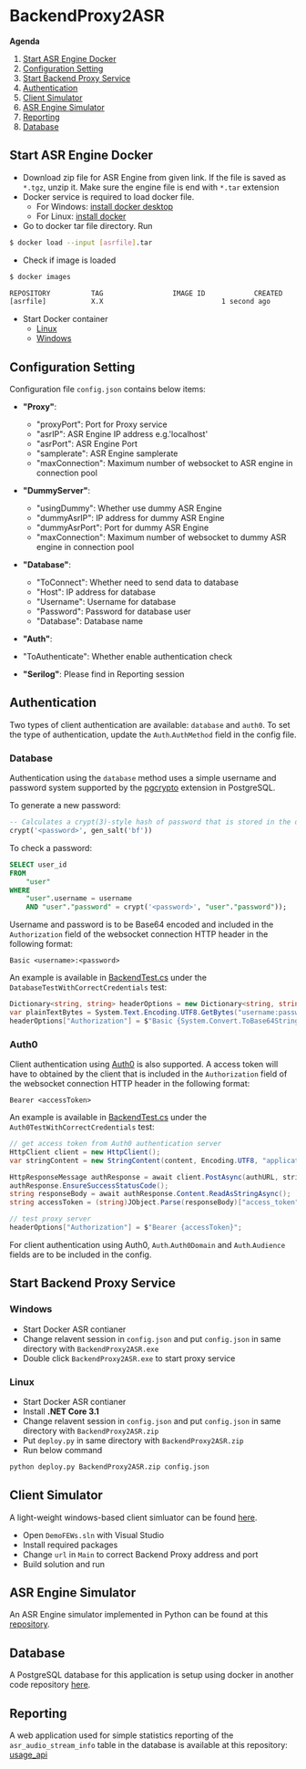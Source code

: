 # BackendProxy2ASR

**Agenda**
1)	[Start ASR Engine Docker](#Start-ASR-Engine-Docker)
2)	[Configuration Setting](#Configuration-Setting)
3)	[Start Backend Proxy Service](#Start-Backend-Proxy-Service)
4)	[Authentication](#Authentication)
5)	[Client Simulator](#Client-Simulator)
6)	[ASR Engine Simulator](#Start-ASR-Simulator)
7)	[Reporting](#Reporting)
8)  [Database](#Database)


##	Start ASR Engine Docker

* Download zip file for ASR Engine from given link. If the file is saved as `*.tgz`, unzip it. Make sure the engine file is end with `*.tar` extension
* Docker service is required to load docker file. 
  * For Windows: [install docker desktop](https://docs.docker.com/docker-for-windows/install/)
  * For Linux: [install docker](https://docs.docker.com/engine/install/)
* Go to docker tar file directory. Run
```bash
$ docker load --input [asrfile].tar
```
* Check if image is loaded
```bash
$ docker images

REPOSITORY          TAG                 IMAGE ID            CREATED             SIZE
[asrfile]           X.X			                    1 second ago         XX GB
```
* Start Docker container 
    * [Linux](https://docs.docker.com/engine/reference/commandline/start/) 
    * [Windows](https://docs.docker.com/docker-for-windows/)

##	Configuration Setting

Configuration file `config.json` contains below items:

* **"Proxy"**: 
  * "proxyPort": Port for Proxy service
  *  "asrIP": ASR Engine IP address e.g.'localhost'
  *  "asrPort": ASR Engine Port
  *  "samplerate": ASR Engine samplerate
  *  "maxConnection": Maximum number of websocket to ASR engine in connection pool

*  **"DummyServer"**:
   * "usingDummy": Whether use dummy ASR Engine
   * "dummyAsrIP": IP address for dummy ASR Engine
   * "dummyAsrPort": Port for dummy ASR Engine
   * "maxConnection": Maximum number of websocket to dummy ASR engine in connection pool
  
*  **"Database"**: 
   * "ToConnect": Whether need to send data to database
   * "Host": IP address for database
   * "Username": Username for database
   * "Password": Password for database user
   * "Database": Database name

*  **"Auth"**:
*  "ToAuthenticate": Whether enable authentication check

*  **"Serilog"**: Please find in Reporting session

## Authentication

Two types of client authentication are available: `database` and `auth0`. To set the type of authentication, update the `Auth`.`AuthMethod` field in the config file.

### Database

Authentication using the `database` method uses a simple username and password system supported by the [pgcrypto](https://www.postgresql.org/docs/9.4/pgcrypto.html) extension in PostgreSQL.

To generate a new password:

```sql
-- Calculates a crypt(3)-style hash of password that is stored in the db
crypt('<password>', gen_salt('bf'))
```

To check a password:

```sql
SELECT user_id
FROM
    "user"
WHERE
    "user".username = username
    AND "user"."password" = crypt('<password>', "user"."password"));
```

Username and password is to be Base64 encoded and included in the `Authorization` field of the websocket connection HTTP header in the following format:

```
Basic <username>:<password>
```

An example is available in [BackendTest.cs](BackEndProxy.Tests/BackendTest.cs) under the `DatabaseTestWithCorrectCredentials` test:

```cs
Dictionary<string, string> headerOptions = new Dictionary<string, string>();
var plainTextBytes = System.Text.Encoding.UTF8.GetBytes("username:password");
headerOptions["Authorization"] = $"Basic {System.Convert.ToBase64String(plainTextBytes)}";
```

### Auth0

Client authentication using [Auth0](https://auth0.com/) is also supported. A access token will have to obtained by the client that is included in the `Authorization` field of the websocket connection HTTP header in the following format:

```
Bearer <accessToken>
```

An example is available in [BackendTest.cs](BackEndProxy.Tests/BackendTest.cs) under the `Auth0TestWithCorrectCredentials` test:

```cs
// get access token from Auth0 authentication server
HttpClient client = new HttpClient();
var stringContent = new StringContent(content, Encoding.UTF8, "application/json");

HttpResponseMessage authResponse = await client.PostAsync(authURL, stringContent);
authResponse.EnsureSuccessStatusCode();
string responseBody = await authResponse.Content.ReadAsStringAsync();
string accessToken = (string)JObject.Parse(responseBody)["access_token"];

// test proxy server
headerOptions["Authorization"] = $"Bearer {accessToken}";
```

For client authentication using Auth0, `Auth`.`Auth0Domain` and `Auth`.`Audience` fields are to be included in the config.



##	Start Backend Proxy Service
### Windows
* Start Docker ASR contianer
* Change relavent session in `config.json` and put `config.json` in same directory with `BackendProxy2ASR.exe`
* Double click `BackendProxy2ASR.exe` to start proxy service

### Linux
* Start Docker ASR contianer
* Install **.NET Core 3.1** 
* Change relavent session in `config.json` and put `config.json` in same directory with `BackendProxy2ASR.zip`
* Put `deploy.py` in same directory with `BackendProxy2ASR.zip`
* Run below command
```bash
python deploy.py BackendProxy2ASR.zip config.json
```

##	Client Simulator
A light-weight windows-based client simluator can be found [here](https://github.com/myuan01/DemoFEWs).
 * Open `DemoFEWs.sln` with Visual Studio
 * Install required packages
 * Change `url` in `Main` to correct Backend Proxy address and port
 * Build solution and run

## ASR Engine Simulator

An ASR Engine simulator implemented in Python can be found at this [repository](https://github.com/kw01sg/websocket).

## Database

A PostgreSQL database for this application is setup using docker in another code repository [here](https://github.com/kw01sg/ai_toolbox_db).

## Reporting

A web application used for simple statistics reporting of the `asr_audio_stream_info` table in the database is available at this repository: [usage_api](https://github.com/kw01sg/usage_api)
